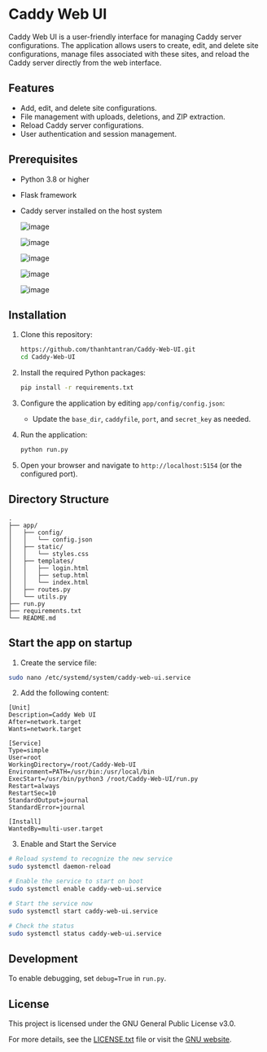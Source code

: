 
# Caddy Web UI

Caddy Web UI is a user-friendly interface for managing Caddy server configurations. The application allows users to create, edit, and delete site configurations, manage files associated with these sites, and reload the Caddy server directly from the web interface.

## Features
- Add, edit, and delete site configurations.
- File management with uploads, deletions, and ZIP extraction.
- Reload Caddy server configurations.
- User authentication and session management.

## Prerequisites
- Python 3.8 or higher
- Flask framework
- Caddy server installed on the host system

  ![image](https://github.com/user-attachments/assets/2000a9c2-d4c0-4d57-8bc1-ba82e01fee1e)

  ![image](https://github.com/user-attachments/assets/208f9038-8885-4728-b7de-2ff8f02382ab)

  ![image](https://github.com/user-attachments/assets/c0657598-f0b5-48a2-8596-030e389e1fde)

  ![image](https://github.com/user-attachments/assets/6e128c74-9423-456f-9671-bd72397b2cd4)

  ![image](https://github.com/user-attachments/assets/4ebfb5ae-6f2d-487e-8000-5c2a04b00f25)




## Installation

1. Clone this repository:
   ```bash
   https://github.com/thanhtantran/Caddy-Web-UI.git
   cd Caddy-Web-UI
   ```

2. Install the required Python packages:
   ```bash
   pip install -r requirements.txt
   ```

3. Configure the application by editing `app/config/config.json`:
   - Update the `base_dir`, `caddyfile`, `port`, and `secret_key` as needed.

4. Run the application:
   ```bash
   python run.py
   ```

5. Open your browser and navigate to `http://localhost:5154` (or the configured port).

## Directory Structure
```
.
├── app/
│   ├── config/
│   │   └── config.json
│   ├── static/
│   │   └── styles.css
│   ├── templates/
│   │   ├── login.html
│   │   ├── setup.html
│   │   └── index.html
│   ├── routes.py
│   └── utils.py
├── run.py
├── requirements.txt
└── README.md
```

## Start the app on startup

1. Create the service file:
```bash
sudo nano /etc/systemd/system/caddy-web-ui.service
```
2. Add the following content:
```
[Unit]
Description=Caddy Web UI
After=network.target
Wants=network.target

[Service]
Type=simple
User=root
WorkingDirectory=/root/Caddy-Web-UI
Environment=PATH=/usr/bin:/usr/local/bin
ExecStart=/usr/bin/python3 /root/Caddy-Web-UI/run.py
Restart=always
RestartSec=10
StandardOutput=journal
StandardError=journal

[Install]
WantedBy=multi-user.target
```
3. Enable and Start the Service
```bash
# Reload systemd to recognize the new service
sudo systemctl daemon-reload

# Enable the service to start on boot
sudo systemctl enable caddy-web-ui.service

# Start the service now
sudo systemctl start caddy-web-ui.service

# Check the status
sudo systemctl status caddy-web-ui.service
```

## Development

To enable debugging, set `debug=True` in `run.py`.



## License
This project is licensed under the GNU General Public License v3.0.

For more details, see the [LICENSE.txt](LICENSE.txt) file or visit the [GNU website](https://www.gnu.org/licenses/gpl-3.0.html).
